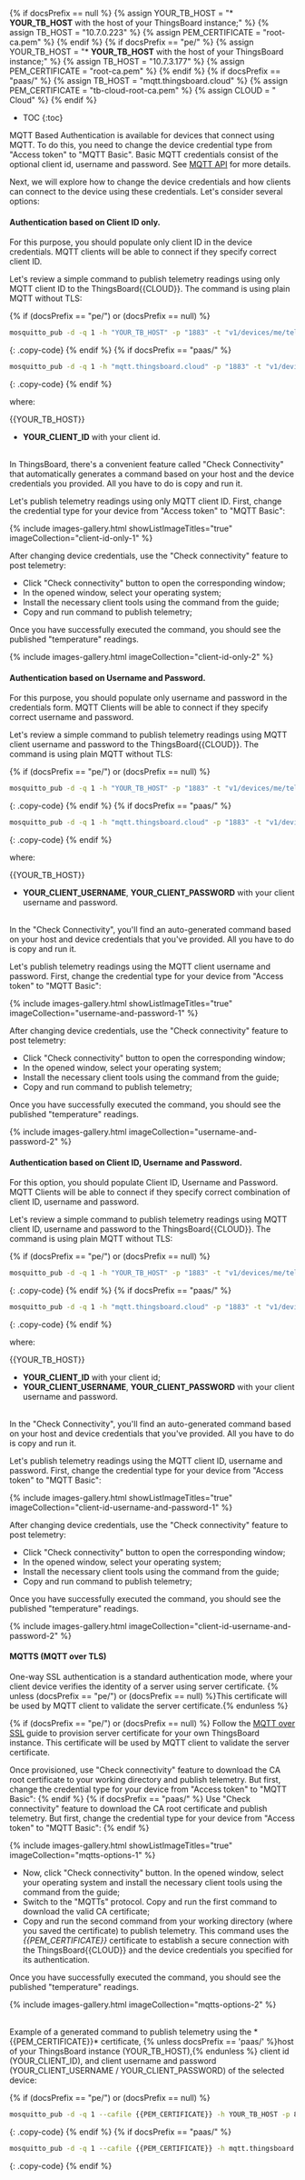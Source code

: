 {% if docsPrefix == null %}
{% assign YOUR_TB_HOST = "* **YOUR_TB_HOST** with the host of your ThingsBoard instance;" %}
{% assign TB_HOST = "10.7.0.223" %}
{% assign PEM_CERTIFICATE = "root-ca.pem" %}
{% endif %}
{% if docsPrefix == "pe/" %}
{% assign YOUR_TB_HOST = "* **YOUR_TB_HOST** with the host of your ThingsBoard instance;" %}
{% assign TB_HOST = "10.7.3.177" %}
{% assign PEM_CERTIFICATE = "root-ca.pem" %}
{% endif %}
{% if docsPrefix == "paas/" %}
{% assign TB_HOST = "mqtt.thingsboard.cloud" %}
{% assign PEM_CERTIFICATE = "tb-cloud-root-ca.pem" %}
{% assign CLOUD = " Cloud" %}
{% endif %} 

* TOC 
{:toc}

MQTT Based Authentication is available for devices that connect using MQTT. To do this, you need to change the device credential type from "Access token" to "MQTT Basic".
Basic MQTT credentials consist of the optional client id, username and password. See [MQTT API](/docs/{{docsPrefix}}reference/mqtt-api/) for more details.

Next, we will explore how to change the device credentials and how clients can connect to the device using these credentials.
Let's consider several options:

#### Authentication based on Client ID only. 

For this purpose, you should populate only client ID in the device credentials. MQTT clients will be able to connect if they specify correct client ID.

Let's review a simple command to publish telemetry readings using only MQTT client ID to the ThingsBoard{{CLOUD}}.
The command is using plain MQTT without TLS:

{% if (docsPrefix == "pe/") or (docsPrefix == null) %}
```bash
mosquitto_pub -d -q 1 -h "YOUR_TB_HOST" -p "1883" -t "v1/devices/me/telemetry" -i "YOUR_CLIENT_ID" -m {"temperature":25}
```
{: .copy-code}
{% endif %}
{% if docsPrefix == "paas/" %}
```bash
mosquitto_pub -d -q 1 -h "mqtt.thingsboard.cloud" -p "1883" -t "v1/devices/me/telemetry" -i "YOUR_CLIENT_ID" -m {"temperature":25}
```
{: .copy-code}
{% endif %}

where:

{{YOUR_TB_HOST}}
* **YOUR_CLIENT_ID** with your client id.

<br>
In ThingsBoard, there's a convenient feature called "Check Connectivity" that automatically generates a command based on your host and the device credentials you provided. All you have to do is copy and run it.

Let's publish telemetry readings using only MQTT client ID. First, change the credential type for your device from "Access token" to "MQTT Basic":

{% include images-gallery.html showListImageTitles="true" imageCollection="client-id-only-1" %}

After changing device credentials, use the "Check connectivity" feature to post telemetry:

- Click "Check connectivity" button to open the corresponding window;
- In the opened window, select your operating system;
- Install the necessary client tools using the command from the guide;
- Copy and run command to publish telemetry;

Once you have successfully executed the command, you should see the published "temperature" readings.

{% include images-gallery.html imageCollection="client-id-only-2" %}

#### Authentication based on Username and Password. 

For this purpose, you should populate only username and password in the credentials form.
MQTT Clients will be able to connect if they specify correct username and password.

Let's review a simple command to publish telemetry readings using MQTT client username and password to the ThingsBoard{{CLOUD}}. The command is using plain MQTT without TLS:

{% if (docsPrefix == "pe/") or (docsPrefix == null) %}
```bash
mosquitto_pub -d -q 1 -h "YOUR_TB_HOST" -p "1883" -t "v1/devices/me/telemetry" -u "YOUR_CLIENT_USERNAME" -P "YOUR_CLIENT_PASSWORD" -m {"temperature":25}
```
{: .copy-code}
{% endif %}
{% if docsPrefix == "paas/" %}
```bash
mosquitto_pub -d -q 1 -h "mqtt.thingsboard.cloud" -p "1883" -t "v1/devices/me/telemetry" -u "YOUR_CLIENT_USERNAME" -P "YOUR_CLIENT_PASSWORD" -m {"temperature":25}
```
{: .copy-code}
{% endif %}

where:

{{YOUR_TB_HOST}}
 * **YOUR_CLIENT_USERNAME**, **YOUR_CLIENT_PASSWORD** with your client username and password.

<br>
In the "Check Connectivity", you'll find an auto-generated command based on your host and device credentials that you've provided. All you have to do is copy and run it.

Let's publish telemetry readings using the MQTT client username and password. First, change the credential type for your device from "Access token" to "MQTT Basic":

{% include images-gallery.html showListImageTitles="true" imageCollection="username-and-password-1" %}

After changing device credentials, use the "Check connectivity" feature to post telemetry:

- Click "Check connectivity" button to open the corresponding window;
- In the opened window, select your operating system;
- Install the necessary client tools using the command from the guide;
- Copy and run command to publish telemetry;

Once you have successfully executed the command, you should see the published "temperature" readings.

{% include images-gallery.html imageCollection="username-and-password-2" %}

#### Authentication based on Client ID, Username and Password. 

For this option, you should populate Client ID, Username and Password. MQTT Clients will be able to connect if they specify correct combination of client ID, username and password.

Let's review a simple command to publish telemetry readings using MQTT client ID, username and password to the ThingsBoard{{CLOUD}}. The command is using plain MQTT without TLS:

{% if (docsPrefix == "pe/") or (docsPrefix == null) %}
```bash
mosquitto_pub -d -q 1 -h "YOUR_TB_HOST" -p "1883" -t "v1/devices/me/telemetry" -i "YOUR_CLIENT_ID" -u "YOUR_CLIENT_USERNAME" -P "YOUR_CLIENT_PASSWORD" -m {"temperature":25}
```
{: .copy-code}
{% endif %}
{% if docsPrefix == "paas/" %}
```bash
mosquitto_pub -d -q 1 -h "mqtt.thingsboard.cloud" -p "1883" -t "v1/devices/me/telemetry" -i "YOUR_CLIENT_ID" -u "YOUR_CLIENT_USERNAME" -P "YOUR_CLIENT_PASSWORD" -m {"temperature":25}
```
{: .copy-code}
{% endif %}

where:

{{YOUR_TB_HOST}}
* **YOUR_CLIENT_ID** with your client id;
* **YOUR_CLIENT_USERNAME**, **YOUR_CLIENT_PASSWORD** with your client username and password.

<br>
In the "Check Connectivity", you'll find an auto-generated command based on your host and device credentials that you've provided. All you have to do is copy and run it.

Let's publish telemetry readings using the MQTT client ID, username and password. First, change the credential type for your device from "Access token" to "MQTT Basic":

{% include images-gallery.html showListImageTitles="true" imageCollection="client-id-username-and-password-1" %}

After changing device credentials, use the "Check connectivity" feature to post telemetry:

- Click "Check connectivity" button to open the corresponding window;
- In the opened window, select your operating system;
- Install the necessary client tools using the command from the guide;
- Copy and run command to publish telemetry;
 
Once you have successfully executed the command, you should see the published "temperature" readings.

{% include images-gallery.html imageCollection="client-id-username-and-password-2" %}

#### MQTTS (MQTT over TLS)

One-way SSL authentication is a standard authentication mode, where your client device verifies the identity of a server using server certificate. {% unless (docsPrefix == "pe/") or (docsPrefix == null) %}This certificate will be used by MQTT client to validate the server certificate.{% endunless %}

{% if (docsPrefix == "pe/") or (docsPrefix == null) %}
Follow the [MQTT over SSL](/docs/{{docsPrefix}}user-guide/mqtt-over-ssl/) guide to provision server certificate for your own ThingsBoard instance. This certificate will be used by MQTT client to validate the server certificate.

Once provisioned, use "Check connectivity" feature to download the CA root certificate to your working directory and publish telemetry. But first, change the credential type for your device from "Access token" to "MQTT Basic":
{% endif %}
{% if docsPrefix == "paas/" %}
Use "Check connectivity" feature to download the CA root certificate and publish telemetry. But first, change the credential type for your device from "Access token" to "MQTT Basic":
{% endif %}

{% include images-gallery.html showListImageTitles="true" imageCollection="mqtts-options-1" %}

- Now, click "Check connectivity" button. In the opened window, select your operating system and install the necessary client tools using the command from the guide;
- Switch to the "MQTTs" protocol. Copy and run the first command to download the valid CA certificate;
- Copy and run the second command from your working directory (where you saved the certificate) to publish telemetry. This command uses the *{{PEM_CERTIFICATE}}* certificate to establish a secure connection with the ThingsBoard{{CLOUD}} and the device credentials you specified for its authentication.

Once you have successfully executed the command, you should see the published "temperature" readings.

{% include images-gallery.html imageCollection="mqtts-options-2" %}

<br>
Example of a generated command to publish telemetry using the *{{PEM_CERTIFICATE}}* certificate, {% unless docsPrefix == 'paas/' %}host of your ThingsBoard instance (YOUR_TB_HOST),{% endunless %} client id (YOUR_CLIENT_ID), and client username and password (YOUR_CLIENT_USERNAME / YOUR_CLIENT_PASSWORD) of the selected device:

{% if (docsPrefix == "pe/") or (docsPrefix == null) %}
```bash
mosquitto_pub -d -q 1 --cafile {{PEM_CERTIFICATE}} -h YOUR_TB_HOST -p 8883 -t v1/devices/me/telemetry -i "YOUR_CLIENT_ID" -u "YOUR_CLIENT_USERNAME" -P "YOUR_CLIENT_PASSWORD" -m {"temperature":25}
```
{: .copy-code}
{% endif %}
{% if docsPrefix == "paas/" %}
```bash
mosquitto_pub -d -q 1 --cafile {{PEM_CERTIFICATE}} -h mqtt.thingsboard.cloud -p 8883 -t v1/devices/me/telemetry -i "YOUR_CLIENT_ID" -u "YOUR_CLIENT_USERNAME" -P "YOUR_CLIENT_PASSWORD" -m {"temperature":25}
```
{: .copy-code}
{% endif %}